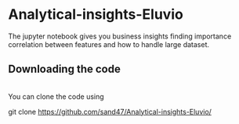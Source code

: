 # Analytical-insights-Eluvio

The jupyter notebook gives you business insights finding importance correlation between features and how to handle large dataset. 

## Downloading the code
<br>
You can clone the code using 

git clone https://github.com/sand47/Analytical-insights-Eluvio/
